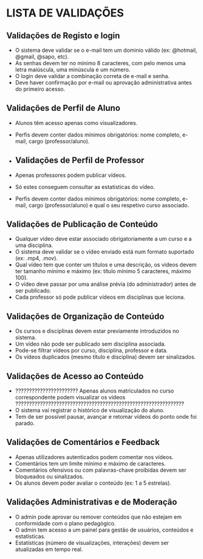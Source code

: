 # LISTA DE VALIDAÇÕES

## Validações de Registo e login
- O sistema deve validar se o e-mail tem um dominio válido (ex: @hotmail, @gmail, @sapo, etc).
- As senhas devem ter no mínimo 8 caracteres, com pelo menos uma letra maiúscula, uma minúscula e um número.
- O login deve validar a combinação correta de e-mail e senha.
- Deve haver confirmação por e-mail ou aprovação administrativa antes do primeiro acesso.

## Validações de Perfil de Aluno
- Alunos têm acesso apenas como visualizadores.
- Perfis devem conter dados mínimos obrigatórios: nome completo, e-mail, cargo (professor/aluno).

- ## Validações de Perfil de Professor
- Apenas professores podem publicar vídeos.
- Só estes conseguem consultar as estatisticas do vídeo.
- Perfis devem conter dados mínimos obrigatórios: nome completo, e-mail, cargo (professor/aluno) e qual o seu respetivo curso associado.

## Validações de Publicação de Conteúdo
- Qualquer vídeo deve estar associado obrigatoriamente a um curso e a uma disciplina.
- O sistema deve validar se o vídeo enviado está num formato suportado (ex: .mp4, .mov).
- Qual vídeo tem que conter um títulos e uma descrição, os vídeos devem ter tamanho mínimo e máximo (ex: título mínimo 5 caracteres, máximo 100).
- O vídeo deve passar por uma análise prévia (do administrador) antes de ser publicado.
- Cada professor só pode publicar vídeos em disciplinas que leciona.

## Validações de Organização de Conteúdo
- Os cursos e disciplinas devem estar previamente introduzidos no sistema.
- Um vídeo não pode ser publicado sem disciplina associada.
- Pode-se filtrar vídeos por curso, disciplina, professor e data.
- Os vídeos duplicados (mesmo título e disciplina) devem ser sinalizados.

## Validações de Acesso ao Conteúdo
- ??????????????????????? Apenas alunos matriculados no curso correspondente podem visualizar os vídeos ??????????????????????????????????????????????????????????????
- O sistema vai registrar o histórico de visualização do aluno.
- Tem de ser possível pausar, avançar e retomar vídeos do ponto onde foi parado.

## Validações de Comentários e Feedback
- Apenas utilizadores autenticados podem comentar nos vídeos.
- Comentários tem um limite mínimo e máximo de caracteres.
- Comentários ofensivos ou com palavras-chave proibidas devem ser bloqueados ou sinalizados.
- Os alunos devem poder avaliar o conteúdo (ex: 1 a 5 estrelas).

## Validações Administrativas e de Moderação
- O admin pode aprovar ou remover conteúdos que não estejam em conformidade com o plano pedagógico.
- O admin tem acesso a um painel para gestão de usuários, conteúdos e estatísticas.
- Estatísticas (número de visualizações, interações) devem ser atualizadas em tempo real.
